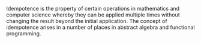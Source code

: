 Idempotence is the property of certain operations in mathematics and computer science whereby they can be applied multiple times without changing the result beyond the initial application. The concept of idempotence arises in a number of places in abstract algebra and functional programming.